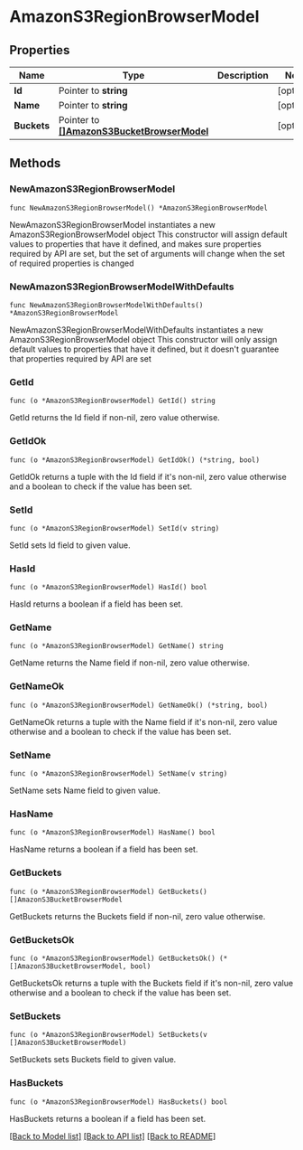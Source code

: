 # AmazonS3RegionBrowserModel

## Properties

Name | Type | Description | Notes
------------ | ------------- | ------------- | -------------
**Id** | Pointer to **string** |  | [optional] 
**Name** | Pointer to **string** |  | [optional] 
**Buckets** | Pointer to [**[]AmazonS3BucketBrowserModel**](AmazonS3BucketBrowserModel.md) |  | [optional] 

## Methods

### NewAmazonS3RegionBrowserModel

`func NewAmazonS3RegionBrowserModel() *AmazonS3RegionBrowserModel`

NewAmazonS3RegionBrowserModel instantiates a new AmazonS3RegionBrowserModel object
This constructor will assign default values to properties that have it defined,
and makes sure properties required by API are set, but the set of arguments
will change when the set of required properties is changed

### NewAmazonS3RegionBrowserModelWithDefaults

`func NewAmazonS3RegionBrowserModelWithDefaults() *AmazonS3RegionBrowserModel`

NewAmazonS3RegionBrowserModelWithDefaults instantiates a new AmazonS3RegionBrowserModel object
This constructor will only assign default values to properties that have it defined,
but it doesn't guarantee that properties required by API are set

### GetId

`func (o *AmazonS3RegionBrowserModel) GetId() string`

GetId returns the Id field if non-nil, zero value otherwise.

### GetIdOk

`func (o *AmazonS3RegionBrowserModel) GetIdOk() (*string, bool)`

GetIdOk returns a tuple with the Id field if it's non-nil, zero value otherwise
and a boolean to check if the value has been set.

### SetId

`func (o *AmazonS3RegionBrowserModel) SetId(v string)`

SetId sets Id field to given value.

### HasId

`func (o *AmazonS3RegionBrowserModel) HasId() bool`

HasId returns a boolean if a field has been set.

### GetName

`func (o *AmazonS3RegionBrowserModel) GetName() string`

GetName returns the Name field if non-nil, zero value otherwise.

### GetNameOk

`func (o *AmazonS3RegionBrowserModel) GetNameOk() (*string, bool)`

GetNameOk returns a tuple with the Name field if it's non-nil, zero value otherwise
and a boolean to check if the value has been set.

### SetName

`func (o *AmazonS3RegionBrowserModel) SetName(v string)`

SetName sets Name field to given value.

### HasName

`func (o *AmazonS3RegionBrowserModel) HasName() bool`

HasName returns a boolean if a field has been set.

### GetBuckets

`func (o *AmazonS3RegionBrowserModel) GetBuckets() []AmazonS3BucketBrowserModel`

GetBuckets returns the Buckets field if non-nil, zero value otherwise.

### GetBucketsOk

`func (o *AmazonS3RegionBrowserModel) GetBucketsOk() (*[]AmazonS3BucketBrowserModel, bool)`

GetBucketsOk returns a tuple with the Buckets field if it's non-nil, zero value otherwise
and a boolean to check if the value has been set.

### SetBuckets

`func (o *AmazonS3RegionBrowserModel) SetBuckets(v []AmazonS3BucketBrowserModel)`

SetBuckets sets Buckets field to given value.

### HasBuckets

`func (o *AmazonS3RegionBrowserModel) HasBuckets() bool`

HasBuckets returns a boolean if a field has been set.


[[Back to Model list]](../README.md#documentation-for-models) [[Back to API list]](../README.md#documentation-for-api-endpoints) [[Back to README]](../README.md)


